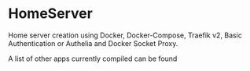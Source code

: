 # HomeServer
Home server creation using Docker, Docker-Compose, Traefik v2, Basic Authentication or Authelia and Docker Socket Proxy.

A list of other apps currently compiled can be found <here>
